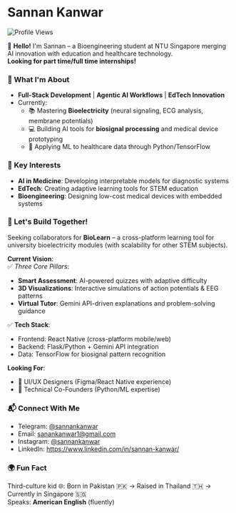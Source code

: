 # Sannan Kanwar  
![Profile Views](https://komarev.com/ghpvc/?username=sannankanwar&color=blueviolet)

👋 **Hello!** I'm Sannan – a Bioengineering student at NTU Singapore merging AI innovation with education and healthcare technology.  
**Looking for part time/full time internships!**

### 🚀 What I'm About  
- **Full-Stack Development** | **Agentic AI Workflows** | **EdTech Innovation**  
- Currently:  
  - 📚 Mastering **Bioelectricity** (neural signaling, ECG analysis, membrane potentials)  
  - 💻 Building AI tools for **biosignal processing** and medical device prototyping  
  - 🔬 Applying ML to healthcare data through Python/TensorFlow  

### 🌟 Key Interests  
- **AI in Medicine**: Developing interpretable models for diagnostic systems  
- **EdTech**: Creating adaptive learning tools for STEM education  
- **Bioengineering**: Designing low-cost medical devices with embedded systems  

### 🤝 Let's Build Together!  
Seeking collaborators for **BioLearn** – a cross-platform learning tool for university bioelectricity modules (with scalability for other STEM subjects).  

**Current Vision**:  
✅ *Three Core Pillars*:  
   - **Smart Assessment**: AI-powered quizzes with adaptive difficulty  
   - **3D Visualizations**: Interactive simulations of action potentials & EEG patterns  
   - **Virtual Tutor**: Gemini API-driven explanations and problem-solving guidance  

✅ **Tech Stack**:  
   - Frontend: React Native (cross-platform mobile/web)  
   - Backend: Flask/Python + Gemini API integration  
   - Data: TensorFlow for biosignal pattern recognition  

**Looking For**:  
- 🎨 UI/UX Designers (Figma/React Native experience)  
- 🤖 Technical Co-Founders (Python/ML expertise)  

### 📬 Connect With Me  
- Telegram: [@sannankanwar](https://t.me/sannankanwar)  
- Email: sanankanwar1@gmail.com  
- Instagram: [@sannankanwar](https://www.instagram.com/sannankanwar)  
- LinkedIn: https://www.linkedin.com/in/sannan-kanwar/

### 🌍 Fun Fact  
Third-culture kid 🌐: Born in Pakistan 🇵🇰 → Raised in Thailand 🇹🇭 → Currently in Singapore 🇸🇬  
Speaks: **American English** (fluently)

<!---
sannankanwar/sannankanwar is a ✨ special ✨ repository because its `README.md` (this file) appears on your GitHub profile.
You can click the Preview link to take a look at your changes.
--->
